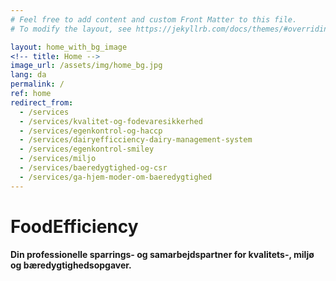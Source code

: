 ```yaml
---
# Feel free to add content and custom Front Matter to this file.
# To modify the layout, see https://jekyllrb.com/docs/themes/#overriding-theme-defaults

layout: home_with_bg_image
<!-- title: Home -->
image_url: /assets/img/home_bg.jpg
lang: da
permalink: /
ref: home
redirect_from:
  - /services
  - /services/kvalitet-og-fodevaresikkerhed
  - /services/egenkontrol-og-haccp
  - /services/dairyefficciency-dairy-management-system
  - /services/egenkontrol-smiley
  - /services/miljo
  - /services/baeredygtighed-og-csr
  - /services/ga-hjem-moder-om-baeredygtighed
---
```


<h1 class="brand">Food<span>Efficiency</span></h1>

**Din professionelle sparrings- og samarbejdspartner for kvalitets-, miljø og bæredygtighedsopgaver.**
